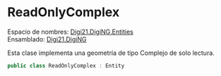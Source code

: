 # ReadOnlyComplex



Espacio de nombres: [Digi21.DigiNG.Entities](./)  
Ensamblado: [Digi21.DigiNG](../)

Esta clase implementa una geometría de tipo Complejo de solo lectura.

```csharp
public class ReadOnlyComplex : Entity
```

